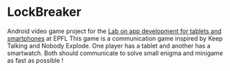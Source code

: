 # LockBreaker

Android video game project for the [Lab on app development for tablets and smartphones](https://edu.epfl.ch/coursebook/en/lab-on-app-development-for-tablets-and-smartphones-EE-490-G) at EPFL
This game is a communication game inspired by Keep Talking and Nobody Explode.
One player has a tablet and another has a smartwatch. Both should communicate to solve small enigma and minigame as fast as possible !
